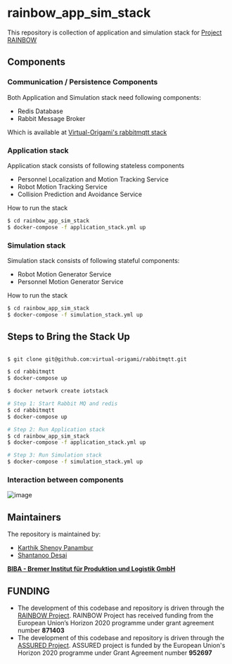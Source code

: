 # rainbow_app_sim_stack

This repository is collection of application and simulation stack for [Project RAINBOW](https://rainbow-h2020.eu)

## Components

### Communication / Persistence Components

Both Application and Simulation stack need following components:

- Redis Database
- Rabbit Message Broker

Which is available at [Virtual-Origami's rabbitmqtt stack](https://github.com/virtual-origami/rabbitmqtt)

### Application stack

Application stack consists of following stateless components

- Personnel Localization and Motion Tracking Service 
- Robot Motion Tracking Service
- Collision Prediction and Avoidance Service

How to run the stack

```bash
$ cd rainbow_app_sim_stack
$ docker-compose -f application_stack.yml up
```

### Simulation stack

Simulation stack consists of following stateful components:

- Robot Motion Generator Service
- Personnel Motion Generator Service

How to run the stack

```bash
$ cd rainbow_app_sim_stack
$ docker-compose -f simulation_stack.yml up
```

## Steps to Bring the Stack Up

```bash

$ git clone git@github.com:virtual-origami/rabbitmqtt.git

$ cd rabbitmqtt
$ docker-compose up

$ docker network create iotstack

# Step 1: Start Rabbit MQ and redis
$ cd rabbitmqtt
$ docker-compose up

# Step 2: Run Application stack
$ cd rainbow_app_sim_stack
$ docker-compose -f application_stack.yml up

# Step 3: Run Simulation stack
$ docker-compose -f simulation_stack.yml up
```

### Interaction between components
![image](https://user-images.githubusercontent.com/48629016/133968239-09832970-3ffe-4fff-869f-a35047ac3c7b.png)

## Maintainers
The repository is maintained by:

- [Karthik Shenoy Panambur](mailto:she@biba.uni-bremen.de)
- [Shantanoo Desai](mailto:des@biba.uni-bremen.de)

[__BIBA - Bremer Institut für Produktion und Logistik GmbH__](www.biba.uni-bremen.de)

## FUNDING

* The development of this codebase and repository is driven through the [RAINBOW Project](https://rainbow-h2020.eu/). RAINBOW Project has received funding from the European Union’s Horizon 2020 programme under grant agreement number __871403__
* The development of this codebase and repository is driven through the [ASSURED Project](https://www.project-assured.eu/). ASSURED project is funded by the European Union's Horizon 2020 programme under Grant Agreement number __952697__

